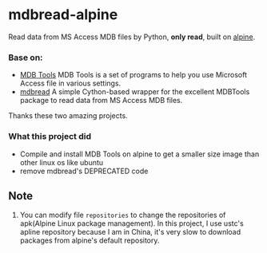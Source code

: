 # mdbread-alpine

Read data from MS Access MDB files by Python, **only read**, built on [alpine](https://alpinelinux.org).

### Base on:

* [MDB Tools](https://github.com/brianb/mdbtools) MDB Tools is a set of programs to help you use Microsoft Access file in various settings.
* [mdbread](https://github.com/gilesc/mdbread) A simple Cython-based wrapper for the excellent MDBTools package to read data from MS Access MDB files.

Thanks these two amazing projects.

### What this project did
* Compile and install MDB Tools on alpine to get a smaller size image than other linux os like ubuntu
* remove mdbread's DEPRECATED code


## Note
1. You can modify file `repositories` to change the repositories of apk(Alpine Linux package management). In this project, I use ustc's apline repository because I am in China, it's very slow to download packages from alpine's default repository.
